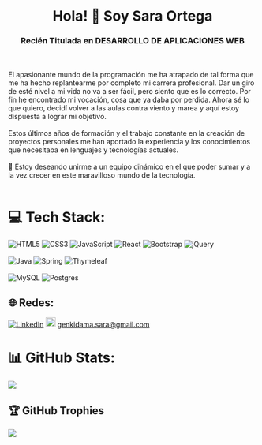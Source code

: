 <h1 align="center">Hola! 👋 Soy Sara Ortega</h1>
<h3 align="center">Recién Titulada en DESARROLLO DE APLICACIONES WEB</h3> 
<br><br>El apasionante mundo de la programación me ha atrapado de tal forma que me ha hecho replantearme por completo mi carrera profesional. Dar un giro de esté nivel a mi vida no va a ser fácil, pero siento que es lo correcto. Por fin he encontrado mi vocación, cosa que ya daba por perdida. Ahora sé lo que quiero, decidí volver a las aulas contra viento y marea y aquí estoy dispuesta a lograr mi objetivo. <br><br>Estos últimos años de formación y el trabajo constante en la creación de proyectos personales me han aportado la experiencia y los conocimientos que necesitaba en lenguajes y tecnologías actuales.<br><br>🙂 Estoy deseando unirme a un equipo dinámico en el que poder sumar y a la vez crecer en este maravilloso mundo de la tecnología.<br><br>

# 💻 Tech Stack:
![HTML5](https://img.shields.io/badge/html5-%23E34F26.svg?style=plastic&logo=html5&logoColor=white) ![CSS3](https://img.shields.io/badge/css3-%231572B6.svg?style=plastic&logo=css3&logoColor=white) ![JavaScript](https://img.shields.io/badge/javascript-%23323330.svg?style=plastic&logo=javascript&logoColor=%23F7DF1E) 
![React](https://img.shields.io/badge/react-%2320232a.svg?style=plastic&logo=react&logoColor=%2361DAFB) ![Bootstrap](https://img.shields.io/badge/bootstrap-%23563D7C.svg?style=plastic&logo=bootstrap&logoColor=white) ![jQuery](https://img.shields.io/badge/jquery-%230769AD.svg?style=plastic&logo=jquery&logoColor=white)
<br><br>
![Java](https://img.shields.io/badge/java-%23ED8B00.svg?style=plastic&logo=java&logoColor=white) ![Spring](https://img.shields.io/badge/spring-%236DB33F.svg?style=plastic&logo=spring&logoColor=white) ![Thymeleaf](https://img.shields.io/badge/Thymeleaf-%23005C0F.svg?style=plastic&logo=Thymeleaf&logoColor=white) 
<br><br>
![MySQL](https://img.shields.io/badge/mysql-%2300f.svg?style=plastic&logo=mysql&logoColor=white) ![Postgres](https://img.shields.io/badge/postgres-%23316192.svg?style=plastic&logo=postgresql&logoColor=white)

## 🌐 Redes:
[![LinkedIn](https://img.shields.io/badge/LinkedIn-%230077B5.svg?logo=linkedin&logoColor=white)](https://linkedin.com/in/sara-ortega-z) 
<img src="https://es.m.wikipedia.org/wiki/Archivo:Gmail_icon_%282020%29.svg" style="width:20px;heigth:20px"/> genkidama.sara@gmail.com
# 📊 GitHub Stats:

![](https://github-readme-stats.vercel.app/api/top-langs/?username=Dahliares&theme=blueberry&hide_border=true&include_all_commits=false&count_private=false&layout=compact)

## 🏆 GitHub Trophies
![](https://github-profile-trophy.vercel.app/?username=Dahliares&theme=tokyonight&no-frame=true&no-bg=true&margin-w=4)



<!-- Proudly created with GPRM ( https://gprm.itsvg.in ) -->
